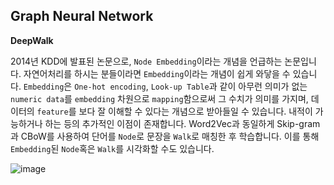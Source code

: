 ## Graph Neural Network 

**DeepWalk**

2014년 KDD에 발표된 논문으로, `Node Embedding`이라는 개념을 언급하는 논문입니다. 자연어처리를 하시는 분들이라면 `Embedding`이라는 개념이 쉽게 와닿을 수 있습니다. 
`Embedding`은 `One-hot encoding`, `Look-up Table`과 같이 아무런 의미가 없는 `numeric data`를 `embedding` 차원으로 `mapping`함으로써 그 수치가 의미를 가지며, 
데이터의 `feature`를 보다 잘 이해할 수 있다는 개념으로 받아들일 수 있습니다. 내적이 가능하거나 하는 등의 추가적인 이점이 존재합니다. Word2Vec과 동일하게 Skip-gram과 CBoW를 
사용하여 단어를 `Node`로 문장을 `Walk`로 매칭한 후 학습합니다. 이를 통해 `Embedding`된 `Node`혹은 `Walk`를 시각화할 수도 있습니다. 

![image]()
